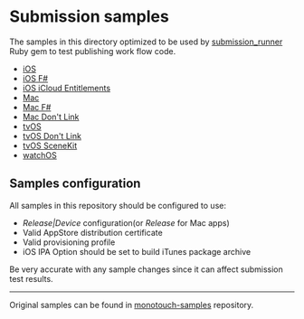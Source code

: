 Submission samples
===================
The samples in this directory optimized to be used by [submission_runner](https://github.com/xamarin/QualityAssurance/tree/master/Tools/iTunesConnectUploader/Ruby) Ruby gem to test publishing work flow code.
* [iOS](./iOSCoolApp/)
* [iOS F#](./FSharpiOSCoolApp/)
* [iOS iCloud Entitlements](./CloudKitAtlas/)
* [Mac](./MacCoolApp/)
* [Mac F#](./FSharpMacCoolApp/)
* [Mac Don't Link](./MacCoolApp_DontLink/)
* [tvOS](./UICatalog/)
* [tvOS Don't Link](./UICatalog_DontLink/)
* [tvOS SceneKit](./SceneKitGame/)
* [watchOS](./WatchKitCatalog/)

Samples configuration
----------------------
All samples in this repository should be configured to use:
* *Release|Device* configuration(or *Release* for Mac apps)
* Valid AppStore distribution certificate
* Valid provisioning profile
* iOS IPA Option should be set to build iTunes package archive

Be very accurate with any sample changes since it can affect submission test results.

------------------
Original samples can be found in [monotouch-samples](https://github.com/xamarin/monotouch-samples) repository.
